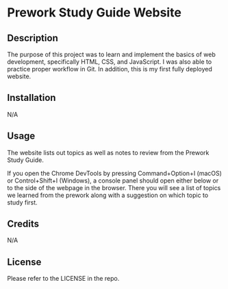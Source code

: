 # Prework Study Guide Website

## Description

The purpose of this project was to learn and implement the basics of web development, specifically HTML, CSS, and JavaScript. I was also able to practice proper workflow in Git. In addition, this is my first fully deployed website.

## Installation

N/A

## Usage

The website lists out topics as well as notes to review from the Prework Study Guide.

If you open the Chrome DevTools by pressing Command+Option+I (macOS) or Control+Shift+I (Windows), a console panel should open either below or to the side of the webpage in the browser. There you will see a list of topics we learned from the prework along with a suggestion on which topic to study first.

## Credits

N/A

## License

Please refer to the LICENSE in the repo.
